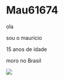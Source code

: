 # Mau61674
ola

sou o mauricio

15 anos de idade

moro no Brasil


![](https://media1.tenor.com/m/6TRlytCuhvYAAAAC/heroico.gif)

